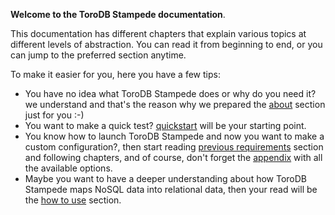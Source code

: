 __Welcome to the ToroDB Stampede documentation__.

This documentation has different chapters that explain various topics at different levels of abstraction. You can read it from beginning to end, or you can jump to the preferred section anytime.

To make it easier for you, here you have a few tips:

* You have no idea what ToroDB Stampede does or why do you need it? we understand and that's the reason why we prepared the [about](about.md) section just for you :-)
* You want to make a quick test? [quickstart](quickstart.md) will be your starting point.
* You know how to launch ToroDB Stampede and now you want to make a custom configuration?, then start reading [previous requirements](installation/previous-requirements.md) section and following chapters, and of course, don't forget the [appendix](appendix.md) with all the available options.
* Maybe you want to have a deeper understanding about how ToroDB Stampede maps NoSQL data into relational data, then your read will be the [how to use](how-to-use.md) section.
